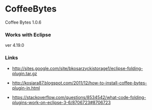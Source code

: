 # CoffeeBytes
Coffee Bytes 1.0.6

### Works with Eclipse
ver 4.19.0

### Links
- http://sites.google.com/site/bkosarzyckistorage1/eclipse-folding-plugin.tar.gz

- http://kosiara87.blogspot.com/2011/12/how-to-install-coffee-bytes-plugin-in.html

- https://stackoverflow.com/questions/8534542/what-code-folding-plugins-work-on-eclipse-3-6/8706723#8706723

